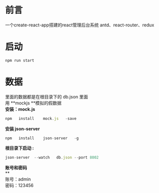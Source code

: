 # 前言
一个create-react-app搭建的react管理后台系统
antd、react-router、redux
<a name="LilP8"></a>
# 启动
```typescript
npm run start
```
<a name="bmVSl"></a>
# 数据
里面的数据都是在根目录下的 db.json 里面<br />用 **mockjs **模拟的假数据 <br />**安装：mock.js**
```typescript
npm   install    mock.js   -save
```
**安装 json-server**
```typescript
npm   install    json-server   -g
```
**根目录下启动  :**
```typescript
json-server  --watch   db.json --port 8002
```
**账号和密码**<br />**
<br />账号：admin
<br />密码：123456

